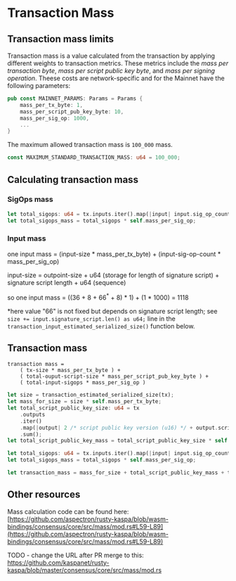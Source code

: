# Transaction Mass

## Transaction mass limits

Transaction mass is a value calculated from the transaction by applying different weights to transaction metrics. These metrics include the *mass per transaction byte*, *mass per script public key byte*, and *mass per signing operation*. Theese costs are network-specific and for the Mainnet have the following parameters:

```rust
pub const MAINNET_PARAMS: Params = Params {
    mass_per_tx_byte: 1,
    mass_per_script_pub_key_byte: 10,
    mass_per_sig_op: 1000,
    ...
}
```

The maximum allowed transaction mass is `100_000` mass.


```rust
const MAXIMUM_STANDARD_TRANSACTION_MASS: u64 = 100_000;
```

## Calculating transaction mass

### SigOps mass

```rust
let total_sigops: u64 = tx.inputs.iter().map(|input| input.sig_op_count as u64).sum();
let total_sigops_mass = total_sigops * self.mass_per_sig_op;

```

### Input mass

one input mass = (input-size * mass_per_tx_byte) + (input-sig-op-count * mass_per_sig_op) 

input-size = outpoint-size + u64 (storage for length of signature script) + signature script length + u64 (sequence)

so one input mass = ((36 + 8 + 66<sup>*</sup> + 8) * 1) + (1 * 1000) = 1118

*here value "66" is not fixed but depends on signature script length; see `size += input.signature_script.len() as u64;`
line in the `transaction_input_estimated_serialized_size()` function below.


## Transaction mass

```
transaction mass = 
    ( tx-size * mass_per_tx_byte ) + 
    ( total-ouput-script-size * mass_per_script_pub_key_byte ) + 
    ( total-input-sigops * mass_per_sig_op )
```

```rust
let size = transaction_estimated_serialized_size(tx);
let mass_for_size = size * self.mass_per_tx_byte;
let total_script_public_key_size: u64 = tx
    .outputs
    .iter()
    .map(|output| 2 /* script public key version (u16) */ + output.script_public_key.script().len() as u64)
    .sum();
let total_script_public_key_mass = total_script_public_key_size * self.mass_per_script_pub_key_byte;

let total_sigops: u64 = tx.inputs.iter().map(|input| input.sig_op_count as u64).sum();
let total_sigops_mass = total_sigops * self.mass_per_sig_op;

let transaction_mass = mass_for_size + total_script_public_key_mass + total_sigops_mass
```


## Other resources

Mass calculation code can be found here: [https://github.com/aspectron/rusty-kaspa/blob/wasm-bindings/consensus/core/src/mass/mod.rs#L59-L89](https://github.com/aspectron/rusty-kaspa/blob/wasm-bindings/consensus/core/src/mass/mod.rs#L59-L89)

TODO - change the URL after PR merge to this: https://github.com/kaspanet/rusty-kaspa/blob/master/consensus/core/src/mass/mod.rs
